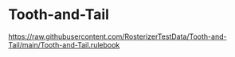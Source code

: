 # Tooth-and-Tail

https://raw.githubusercontent.com/RosterizerTestData/Tooth-and-Tail/main/Tooth-and-Tail.rulebook